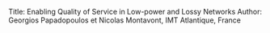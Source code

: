 Title: Enabling Quality of Service in Low-power and Lossy Networks
Author: Georgios Papadopoulos et Nicolas Montavont, IMT Atlantique, France
